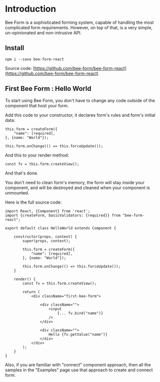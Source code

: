 # Introduction

Bee Form is a sophisticated forming system, capable of handling the most complicated form requirements. However, on top 
of that, is a very simple, un-opinionated and non-intrusive API.


## Install

```
npm i --save bee-form-react
```

Source code: [https://github.com/bee-form/bee-form-react](https://github.com/bee-form/bee-form-react)


## First Bee Form : Hello World

To start using Bee Form, you don't have to change any code outside of the component that host your form.

Add this code to your constructor, it declares form's rules and form's initial data:

```
this.form = createForm({
    "name": [required],
}, {name: "World"});

this.form.onChange(() => this.forceUpdate());
```

And this to your render method:
```
const fv = this.form.createView();
```

And that's done.

You don't need to clean form's memory, the form will stay inside your component, and will be destroyed and cleaned when 
your component is unmounted.

Here is the full source code:

```
import React, {Component} from 'react';
import {createForm, basicValidators: {required}} from "bee-form-react";

export default class HelloWorld extends Component {

    constructor(props, context) {
        super(props, context);

        this.form = createForm({
            "name": [required],
        }, {name: "World"});

        this.form.onChange(() => this.forceUpdate());
    }

    render() {
        const fv = this.form.createView();

        return (
            <div className="first-bee-form">

                <div className="">
                    <input
                        {... fv.bind("name")}
                    />
                </div>

                <div className="">
                    Hello {fv.getValue("name")}
                </div>
            </div>
        );
    }
}

```

Also, if you are familiar with "connect" component approach, then all the samples in the "Examples" page use that approach to create and connect form.